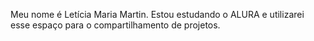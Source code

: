 Meu nome é Letícia Maria Martin. 
Estou estudando o ALURA e utilizarei esse espaço para o compartilhamento de projetos.
